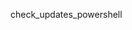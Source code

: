 check_updates_powershell

<!---
Thedev200k/Thedev200k is a ✨ special ✨ repository because its `README.md` (this file) appears on your GitHub profile.
You can click the Preview link to take a look at your changes.
--->
